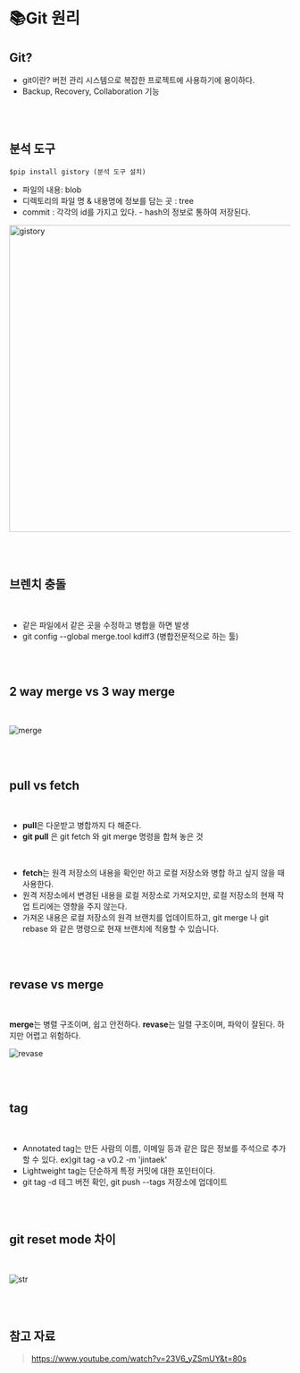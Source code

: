 # **📚Git 원리**

## Git?

- git이란? 버전 관리 시스템으로 복잡한 프로젝트에 사용하기에 용이하다.
- Backup, Recovery, Collaboration 기능

<br  /><br  />

## 분석 도구

`$pip install gistory (분석 도구 설치)`
<br  />

- 파일의 내용: blob
- 디렉토리의 파일 명 & 내용명에 정보를 담는 곳 : tree
- commit : 각각의 id를 가지고 있다. - hash의 정보로 통하여 저장된다.
  <br />

<img width="549" alt="gistory" src="https://user-images.githubusercontent.com/109197023/209471325-e9559ba3-e923-4cc8-a241-280b962e801a.png">

<br  /><br  />

## 브렌치 충돌

<br  />

- 같은 파일에서 같은 곳을 수정하고 병합을 하면 발생
- git config --global merge.tool kdiff3 (병합전문적으로 하는 툴)

<br  /><br  />

## 2 way merge vs 3 way merge

<br />

![merge](https://user-images.githubusercontent.com/109197023/209471512-827139ad-1cd2-4329-b7c2-93c32f13649e.jpg)

<br  /><br  />

## pull vs fetch

<br  />

- **pull**은 다운받고 병합까지 다 해준다.
- **git pull** 은 git fetch 와 git merge 명령을 합쳐 놓은 것

<br />

- **fetch**는 원격 저장소의 내용을 확인만 하고 로컬 저장소와 병합 하고 싶지 않을 때 사용한다.
- 원격 저장소에서 변경된 내용을 로컬 저장소로 가져오지만, 로컬 저장소의 현재 작업 트리에는 영향을 주지 않는다.
- 가져온 내용은 로컬 저장소의 원격 브랜치를 업데이트하고, git merge 나 git rebase 와 같은 명령으로 현재 브랜치에 적용할 수 있습니다.

<br  /><br  />

## revase vs merge

<br  />

**merge**는 병렬 구조이며, 쉽고 안전하다.
**revase**는 일렬 구조이며, 파악이 잘된다. 하지만 어렵고 위험하다.
<br />

![revase](https://user-images.githubusercontent.com/109197023/209471375-628cffbc-1445-4daa-bc2b-ada8432e6799.jpg)

<br  /><br  />

## tag

<br  />

- Annotated tag는 만든 사람의 이름, 이메일 등과 같은 많은 정보를 주석으로 추가할 수 있다. ex)git tag -a v0.2 -m 'jintaek'
- Lightweight tag는 단순하게 특정 커밋에 대한 포인터이다.
- git tag -d 테그 버전 확인, git push --tags 저장소에 업데이트

<br  /><br  />

## git reset mode 차이

<br />

![str](https://user-images.githubusercontent.com/109197023/209471515-c28cf610-6a0f-4a7f-82d3-2ed7f7951a11.jpg)

<br  /><br  />

## 참고 자료

> https://www.youtube.com/watch?v=23V6_yZSmUY&t=80s
